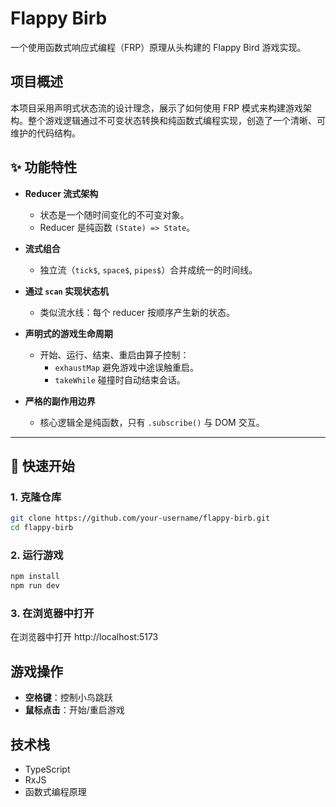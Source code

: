 # Flappy Birb

一个使用函数式响应式编程（FRP）原理从头构建的 Flappy Bird 游戏实现。

## 项目概述

本项目采用声明式状态流的设计理念，展示了如何使用 FRP 模式来构建游戏架构。整个游戏逻辑通过不可变状态转换和纯函数式编程实现，创造了一个清晰、可维护的代码结构。

## ✨ 功能特性

- **Reducer 流式架构**  
  - 状态是一个随时间变化的不可变对象。  
  - Reducer 是纯函数 `(State) => State`。  

- **流式组合**  
  - 独立流（`tick$`, `space$`, `pipes$`）合并成统一的时间线。  

- **通过 `scan` 实现状态机**  
  - 类似流水线：每个 reducer 按顺序产生新的状态。  

- **声明式的游戏生命周期**  
  - 开始、运行、结束、重启由算子控制：  
    - `exhaustMap` 避免游戏中途误触重启。  
    - `takeWhile` 碰撞时自动结束会话。  

- **严格的副作用边界**  
  - 核心逻辑全是纯函数，只有 `.subscribe()` 与 DOM 交互。  

---

## 🚀 快速开始

### 1. 克隆仓库
```bash
git clone https://github.com/your-username/flappy-birb.git
cd flappy-birb
```

### 2. 运行游戏
```bash
npm install
npm run dev
```

### 3. 在浏览器中打开
在浏览器中打开 http://localhost:5173


## 游戏操作

- **空格键**：控制小鸟跳跃
- **鼠标点击**：开始/重启游戏



## 技术栈

- TypeScript
- RxJS
- 函数式编程原理
